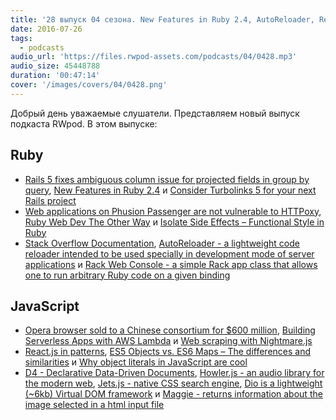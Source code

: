 ```yaml
---
title: '28 выпуск 04 сезона. New Features in Ruby 2.4, AutoReloader, React.js in patterns, D4, Howler.js, Jets.js, Dio и прочее'
date: 2016-07-26
tags:
  - podcasts
audio_url: 'https://files.rwpod-assets.com/podcasts/04/0428.mp3'
audio_size: 45448788
duration: '00:47:14'
cover: '/images/covers/04/0428.png'
---
```


Добрый день уважаемые слушатели. Представляем новый выпуск подкаста RWpod. В этом выпуске:

## Ruby

- [Rails 5 fixes ambiguous column issue for projected fields in group by query](http://blog.bigbinary.com/2016/07/21/rails-5-fixes-ambiguous-cloumn-name-for-projected-fields-in-group-by-query.html), [New Features in Ruby 2.4](https://blog.blockscore.com/new-features-in-ruby-2-4/) и [Consider Turbolinks 5 for your next Rails project](http://aspiringwebdev.com/consider-turbolinks-5-for-your-next-rails-project/)
- [Web applications on Phusion Passenger are not vulnerable to HTTPoxy](https://blog.phusion.nl/2016/07/21/web-applications-on-phusion-passenger-are-not-vulnerable-to-httpoxy/), [Ruby Web Dev The Other Way](http://rwdtow.stdout.in/) и [Isolate Side Effects – Functional Style in Ruby](http://www.rubypigeon.com/posts/isolate-side-effects-functional-style-in-ruby/)
- [Stack Overflow Documentation](http://stackoverflow.com/tour/documentation), [AutoReloader - a lightweight code reloader intended to be used specially in development mode of server applications](https://github.com/rosenfeld/auto_reloader) и [Rack Web Console - a simple Rack app class that allows one to run arbitrary Ruby code on a given binding](https://github.com/rosenfeld/rack_web_console)

## JavaScript

- [Opera browser sold to a Chinese consortium for $600 million](https://www.engadget.com/2016/07/18/opera-browser-sold-to-a-chinese-consortium-for-600-million/), [Building Serverless Apps with AWS Lambda](https://auth0.com/blog/2016/07/19/building-serverless-apps-with-aws-lambda/) и [Web scraping with Nightmare.js](https://azurelogic.com/posts/web-scraping-with-nightmare-js/)
- [React.js in patterns](http://krasimirtsonev.com/blog/article/react-js-in-design-patterns), [ES5 Objects vs. ES6 Maps – The differences and similarities](https://appendto.com/2016/07/es5-objects-vs-es6-maps-the-differences-and-similarities/) и [Why object literals in JavaScript are cool](https://rainsoft.io/why-object-literals-in-javascript-are-cool/)
- [D4 - Declarative Data-Driven Documents](https://d4.js.org/), [Howler.js - an audio library for the modern web](https://howlerjs.com/), [Jets.js - native CSS search engine](https://jets.js.org/), [Dio is a lightweight (~6kb) Virtual DOM framework](http://thysultan.com/dio/) и [Maggie - returns information about the image selected in a html input file](https://github.com/zzarcon/maggie)
